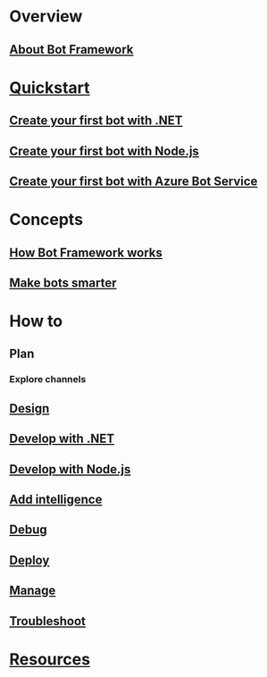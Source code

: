 # Overview
## [About Bot Framework](framework-overview.md)
# [Quickstart](bot-builder-overview-getstarted.md)
## [Create your first bot with .NET](~/dotnet/bot-builder-dotnet-quickstart.md)
## [Create your first bot with Node.js](~/nodejs/bot-builder-node-quickstart.md)
## [Create your first bot with Azure Bot Service](~/azure/azure-bot-service-getstarted.md)
# Concepts
## [How Bot Framework works](overview-how-bot-framework-works.md)
## [Make bots smarter](~/intelligent-bots.md)
# How to
## Plan
### Explore channels
## [Design](design/TOC.md)
## [Develop with .NET](dotnet/TOC.md)
## [Develop with Node.js](nodejs/TOC.md)
<!--### [Azure Bot Service](azure/TOC.md)-->
<!--### REST API-->
## [Add intelligence](cognitive-services/TOC.md)
## [Debug](debug/TOC.md)
## [Deploy](deploy/TOC.md)
## [Manage](manage/TOC.md)
## [Troubleshoot](troubleshoot/TOC.md)
# [Resources](resources/TOC.md)
